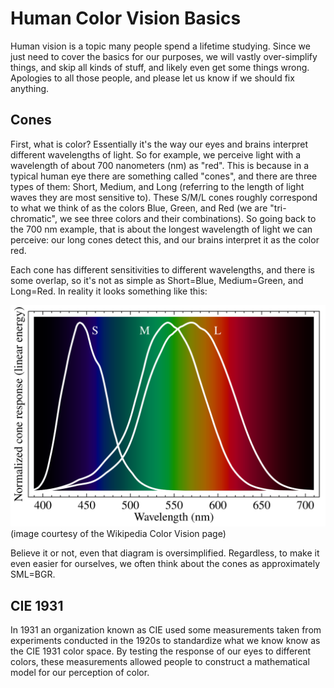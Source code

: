 # Human Color Vision Basics

Human vision is a topic many people spend a lifetime studying. Since we just need to cover the
basics for our purposes, we will vastly over-simplify things, and skip all kinds of stuff, and
likely even get some things wrong. Apologies to all those people, and please let us know if we
should fix anything.

## Cones

First, what is color? Essentially it's the way our eyes and brains interpret different wavelengths
of light. So for example, we perceive light with a wavelength of about 700 nanometers (nm) as "red".
This is because in a typical human eye there are something called "cones", and there are three types
of them: Short, Medium, and Long (referring to the length of light waves they are most sensitive
to). These S/M/L cones roughly correspond to what we think of as the colors Blue, Green, and Red (we
are "tri-chromatic", we see three colors and their combinations). So going back to the 700 nm
example, that is about the longest wavelength of light we can perceive: our long cones detect this,
and our brains interpret it as the color red.

Each cone has different sensitivities to different wavelengths, and there is some overlap, so it's
not as simple as Short=Blue, Medium=Green, and Long=Red. In reality it looks something like this:

![Cones Spectrum](/images/cones-spectrum.svg?sanitize=true)  
(image courtesy of the Wikipedia Color Vision page)

Believe it or not, even that diagram is oversimplified. Regardless, to make it even easier for
ourselves, we often think about the cones as approximately SML=BGR.

## CIE 1931

In 1931 an organization known as CIE used some measurements taken from experiments conducted in the
1920s to standardize what we know know as the CIE 1931 color space. By testing the response of our
eyes to different colors, these measurements allowed people to construct a mathematical model for
our perception of color.
